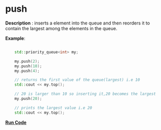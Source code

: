 # push

**Description** : inserts a element into the queue and then reorders it to contain the largest among the elements in the queue.

**Example**:
``` cpp

    std::priority_queue<int> my;

    my.push(2);
    my.push(10);
    my.push(4);

    // returns the first value of the queue(largest) i.e 10
    std::cout << my.top();

    // 20 is larger than 10 so inserting it,20 becomes the largest
    my.push(20);

    // prints the largest value i.e 20
    std::cout << my.top();

```

**[Run Code](https://rextester.com/XWWB77826)**


